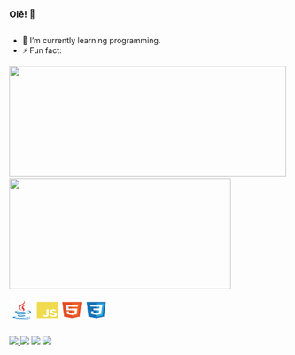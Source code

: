 ### Oiê! 👋
##
- 🌱 I’m currently learning programming.
- ⚡ Fun fact: 

<div style="display: inline_block">
  <a href="https://github.com/emyHorrana">
    <img height="200" width="500"  src="https://github-readme-stats.vercel.app/api?username=emyHorrana&theme=tokyonight" />
     <img  height="200" width="400"src="https://github-readme-stats.vercel.app/api/top-langs/?username=emyHorrana&theme=tokyonight&layout=compact&langs_count=16" />
  </a>
</div>
<div style="display: inline_block"><br>
  <img align="center" alt="" height="35" width="45" src="https://raw.githubusercontent.com/devicons/devicon/master/icons/java/java-original.svg">
  <img align="center" alt="" height="30" width="40" src="https://raw.githubusercontent.com/devicons/devicon/master/icons/javascript/javascript-plain.svg">
  <img align="center" alt="" height="30" width="40" src="https://raw.githubusercontent.com/devicons/devicon/master/icons/html5/html5-original.svg">
  <img align="center" alt="" height="30" width="40" src="https://raw.githubusercontent.com/devicons/devicon/master/icons/css3/css3-original.svg"><br> 
</div>

##
<div>
  <a href="https://www.instagram.com/emily_horrana_lima/" target= "_blank"><img src="https://img.shields.io/badge/Instagram-E4405F?style=for-the-badge&logo=instagram&logoColor=white" target= "_blank"> </a>
  <a hrerf="" target= "_blank"><img src="https://img.shields.io/badge/LinkedIn-0077B5?style=for-the-badge&logo=linkedin&logoColor=white" target= "_blank"> </a>
  <a hrerf="https://discord.com/channels/@me/546024069536022528" target= "_blank"><img src="https://img.shields.io/badge/Discord-7289DA?style=for-the-badge&logo=discord&logoColor=white" target= "_blank"> </a>
  <a hrerf="mailto:emilyhlrarmando@gmail.com?subject=&body=" target= "_blank"><img src="https://img.shields.io/badge/Gmail-D14836?style=for-the-badge&logo=gmail&logoColor=white" target= "_blank"> </a>
</div>

<!--
**emyHorrana/emyHorrana** is a ✨ _special_ ✨ repository because its `README.md` (this file) appears on your GitHub profile.

Here are some ideas to get you started:

- 🔭 I’m currently working on ...
- 🌱 I’m currently learning ...
- 👯 I’m looking to collaborate on ...
- 🤔 I’m looking for help with ...
- 💬 Ask me about ...
- 📫 How to reach me: ...
- 😄 Pronouns: ...
- ⚡ Fun fact: ...
-->
